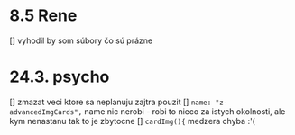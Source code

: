 # 8.5 Rene
[] vyhodil by som súbory čo sú prázne




# 24.3. psycho
[] zmazat veci ktore sa neplanuju zajtra pouzit
[] `name: "z-advancedImgCards",` name nic nerobi - robi to nieco za istych okolnosti, ale kym nenastanu tak to je zbytocne
[] `cardImg(){` medzera chyba :'(
